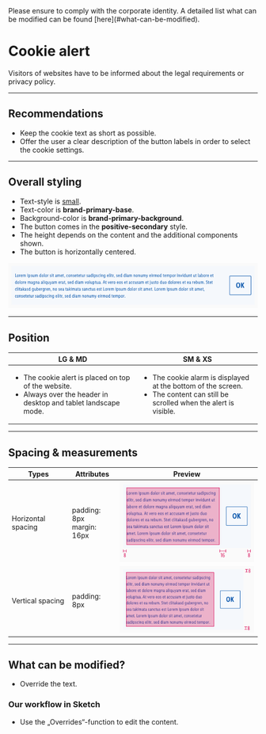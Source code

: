 <AlertInfo alertHeadline="Modifiable">
Please ensure to comply with the corporate identity. A detailed list what can be modified can be found [here](#what-can-be-modified).
</AlertInfo>


# Cookie alert

Visitors of websites have to be informed about the legal requirements or privacy policy.

---

## Recommendations

- Keep the cookie text as short as possible.
- Offer the user a clear description of the button labels in order to select the cookie settings.

---

## Overall styling

- Text-style is [small](../../../../Web/Design/General/Typography/Typography.md#small).
- Text-color is **brand-primary-base**.
- Background-color is **brand-primary-background**.
- The button comes in the **positive-secondary** style.
- The height depends on the content and the additional components shown.
- The button is horizontally centered.

![SM: cookie alert](assets/elements/preview@1x.png)

---

## Position

| LG & MD | SM & XS |
|---|---|
| <ul><li>The cookie alert is placed on top of the website.</li><li> Always over the header in desktop and tablet landscape mode.</li></ul> | <ul><li>The cookie alarm is displayed at the bottom of the screen.</li><li>The content can still be scrolled when the alert is visible.</li></ul> |

---

## Spacing & measurements

| Types | Attributes | Preview |
|---|---|---|
| Horizontal spacing | padding: 8px<br>margin: 16px | ![horizontal spacing](assets/measurements/horizontal@1x.png) |
| Vertical spacing | padding: 8px | ![vertical spacing](assets/measurements/vertical@1x.png) |

---

## What can be modified?

- Override the text.

### Our workflow in Sketch

- Use the „Overrides“-function to edit the content.
